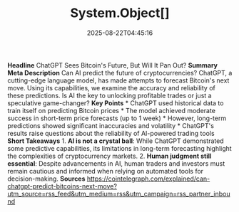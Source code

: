 ﻿---
title: "System.Object[]"
date: "2025-08-22T04:45:16"
category: "Markets"
summary: ""
slug: "systemobject"
source_urls:
  - "https://cointelegraph.com/explained/can-chatgpt-predict-bitcoins-next-move?utm_source=rss_feed&utm_medium=rss&utm_campaign=rss_partner_inbound"
seo:
  title: "System.Object[] | Hash n Hedge"
  description: ""
  keywords: ["news", "markets", "brief"]
---
**Headline** ChatGPT Sees Bitcoin's Future, But Will It Pan Out?  **Summary Meta Description** Can AI predict the future of cryptocurrencies? ChatGPT, a cutting-edge language model, has made attempts to forecast Bitcoin's next move. Using its capabilities, we examine the accuracy and reliability of these predictions. Is AI the key to unlocking profitable trades or just a speculative game-changer?  **Key Points**  * ChatGPT used historical data to train itself on predicting Bitcoin prices * The model achieved moderate success in short-term price forecasts (up to 1 week) * However, long-term predictions showed significant inaccuracies and volatility * ChatGPT's results raise questions about the reliability of AI-powered trading tools  **Short Takeaways**  1. **AI is not a crystal ball**: While ChatGPT demonstrated some predictive capabilities, its limitations in long-term forecasting highlight the complexities of cryptocurrency markets. 2. **Human judgment still essential**: Despite advancements in AI, human traders and investors must remain cautious and informed when relying on automated tools for decision-making.  **Sources** https://cointelegraph.com/explained/can-chatgpt-predict-bitcoins-next-move?utm_source=rss_feed&utm_medium=rss&utm_campaign=rss_partner_inbound 
